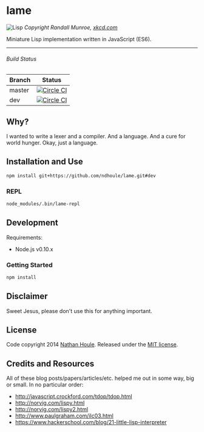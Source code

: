 # lame

![Lisp](https://sslimgs.xkcd.com/comics/lisp.jpg)
*Copyright Randall Munroe, [xkcd.com](https://xkcd.com)*

Miniature Lisp implementation written in JavaScript (ES6).

-----

###### Build Status

Branch | Status
---    | ---
master | [![Circle CI](https://circleci.com/gh/ndhoule/lame/tree/master.png?style=badge)](https://circleci.com/gh/ndhoule/lame/tree/master)
dev    | [![Circle CI](https://circleci.com/gh/ndhoule/lame/tree/dev.png?style=badge)](https://circleci.com/gh/ndhoule/lame/tree/dev)


## Why?

I wanted to write a lexer and a compiler. And a language. And a cure for world hunger. Okay, just a language.


## Installation and Use

```sh
npm install git+https://github.com/ndhoule/lame.git#dev
```

### REPL

```sh
node_modules/.bin/lame-repl
```


## Development

Requirements:
- Node.js v0.10.x

### Getting Started

```sh
npm install
```

## Disclaimer

Sweet Jesus, please don't use this for anything important.


## License

Code copyright 2014 [Nathan Houle](mailto:nathan+github@nathanhoule.com). Released under the [MIT license](LICENSE.md).


## Credits and Resources

All of these blog posts/papers/articles/etc. helped me out in some way, big or small. In no particular order:

- http://javascript.crockford.com/tdop/tdop.html
- http://norvig.com/lispy.html
- http://norvig.com/lispy2.html
- http://www.paulgraham.com/ilc03.html
- https://www.hackerschool.com/blog/21-little-lisp-interpreter
